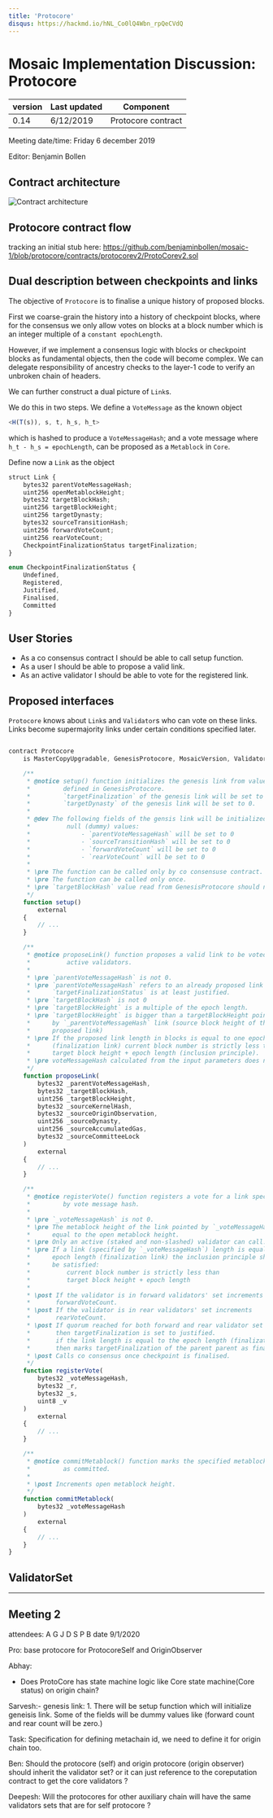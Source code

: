 ```yaml
---
title: 'Protocore'
disqus: https://hackmd.io/hNL_Co0lQ4Wbn_rpQeCVdQ
---
```


# Mosaic Implementation Discussion: Protocore

| version | Last updated | Component          |
| ------- | ------------ | ------------------ |
| 0.14    | 6/12/2019    | Protocore contract |

Meeting date/time: Friday 6 december 2019

Editor: Benjamin Bollen

## Contract architecture

![Contract architecture](https://i.imgur.com/pxra0Gn.jpg)

## Protocore contract flow

tracking an initial stub here:
https://github.com/benjaminbollen/mosaic-1/blob/protocore/contracts/protocorev2/ProtoCorev2.sol


## Dual description between checkpoints and links

The objective of `Protocore` is to finalise a unique history of proposed blocks.

First we coarse-grain the history into a history of checkpoint blocks,
where for the consensus we only allow votes on blocks at
a block number which is an integer multiple of a `constant epochLength`.

However, if we implement a consensus logic with blocks or checkpoint blocks as fundamental objects, then the code will become complex.
We can delegate responsibility of ancestry checks to the layer-1 code to verify an unbroken chain of headers.

We can further construct a dual picture of `Link`s.

We do this in two steps. We define a `VoteMessage` as the known object

```js
<H(T(s)), s, t, h_s, h_t>
```

which is hashed to produce a `VoteMessageHash`; and a vote message where `h_t - h_s = epochLength`, can be proposed as a `Metablock` in `Core`.

Define now a `Link` as the object

```js
struct Link {
    bytes32 parentVoteMessageHash;
    uint256 openMetablockHeight;
    bytes32 targetBlockHash;
    uint256 targetBlockHeight;
    uint256 targetDynasty;
    bytes32 sourceTransitionHash;
    uint256 forwardVoteCount;
    uint256 rearVoteCount;
    CheckpointFinalizationStatus targetFinalization;
}
```

```js
enum CheckpointFinalizationStatus {
    Undefined,
    Registered,
    Justified,
    Finalised,
    Committed
}
```

## User Stories

- As a co consensus contract I should be able to call setup function.
- As a user I should be able to propose a valid link.
- As an active validator I should be able to vote for the registered link.

## Proposed interfaces

`Protocore` knows about `Link`s and `Validator`s who can vote on these links.
Links become supermajority links under certain conditions specified later.

```js

contract Protocore
    is MasterCopyUpgradable, GenesisProtocore, MosaicVersion, ValidatorSet {

    /**
     * @notice setup() function initializes the genesis link from values
     *         defined in GenesisProtocore.
     *         `targetFinalization` of the genesis link will be set to finalised.
     *         `targetDynasty` of the genesis link will be set to 0.
     *
     * @dev The following fields of the gensis link will be initialized with
     *          null (dummy) values:
     *              - `parentVoteMessageHash` will be set to 0
     *              - `sourceTransitionHash` will be set to 0
     *              - `forwardVoteCount` will be set to 0
     *              - `rearVoteCount` will be set to 0
     *
     * \pre The function can be called only by co consensuse contract.
     * \pre The function can be called only once.
     * \pre `targetBlockHash` value read from GenesisProtocore should not be 0.
     */
    function setup()
        external
    {
        // ...
    }

    /**
     * @notice proposeLink() function proposes a valid link to be voted later by
     *          active validators.
     *
     * \pre `parentVoteMessageHash` is not 0.
     * \pre `parentVoteMessageHash` refers to an already proposed link which
     *      `targetFinalizationStatus` is at least justified.
     * \pre `targetBlockHash` is not 0
     * \pre `targetBlockHeight` is a multiple of the epoch length.
     * \pre `targetBlockHeight` is bigger than a targetBlockHeight pointed
     *      by `_parentVoteMessageHash` link (source block height of the newly
     *      proposed link)
     * \pre If the proposed link length in blocks is equal to one epoch length
     *      (finalization link) current block number is strictly less than
     *      target block height + epoch length (inclusion principle).
     * \pre voteMessageHash calculated from the input parameters does not exist.
     */
    function proposeLink(
        bytes32 _parentVoteMessageHash,
        bytes32 _targetBlockHash,
        uint256 _targetBlockHeight,
        bytes32 _sourceKernelHash,
        bytes32 _sourceOriginObservation,
        uint256 _sourceDynasty,
        uint256 _sourceAccumulatedGas,
        bytes32 _sourceCommitteeLock
    )
        external
    {
        // ...
    }

    /**
     * @notice registerVote() function registers a vote for a link specified
     *         by vote message hash.
     *
     * \pre `_voteMessageHash` is not 0.
     * \pre The metablock height of the link pointed by `_voteMessageHash` is
     *      equal to the open metablock height.
     * \pre Only an active (staked and non-slashed) validator can call.
     * \pre If a link (specified by `_voteMessageHash`) length is equal to one
     *      epoch length (finalization link) the inclusion principle should
     *      be satisfied:
     *          current block number is strictly less than
     *          target block height + epoch length
     *
     * \post If the validator is in forward validators' set increments
     *       forwardVoteCount.
     * \post If the validator is in rear validators' set increments
     *       rearVoteCount.
     * \post If quorum reached for both forward and rear validator set
     *       then targetFinalization is set to justified.
     *       if the link length is equal to the epoch length (finalization link)
     *       then marks targetFinalization of the parent parent as finalised.
     * \post Calls co consensus once checkpoint is finalised.
     */
    function registerVote(
        bytes32 _voteMessageHash,
        bytes32 _r,
        bytes32 _s,
        uint8 _v
    )
        external
    {
        // ...
    }

    /**
     * @notice commitMetablock() function marks the specified metablock
     *         as committed.
     *
     * \post Increments open metablock height.
     */
    function commitMetablock(
        bytes32 _voteMessageHash
    )
        external
    {
        // ...
    }
}

```

## ValidatorSet

---

## Meeting 2

attendees: A G J D S P B
date 9/1/2020

Pro: base protocore for ProtocoreSelf and OriginObserver

Abhay:
- Does ProtoCore has state machine logic like Core state machine(Core status) on origin chain?

Sarvesh:- genesis link:
    1. There will be setup function which will initialize geneisis link. Some of the fields will be dummy values like (forward count and rear count will be zero.)

Task: Specification for defining metachain id, we need to define it for origin chain too.

Ben: Should the protocore (self) and origin protocore (origin observer) should inherit the validator set? or it can just reference to the coreputation contract to get the core validators ?

Deepesh: Will the protocores for other auxiliary chain will have the same validators sets that are for self protocore ?
